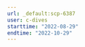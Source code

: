 ```yaml
---
url: _default:scp-6387
user: c-dives
starttime: "2022-08-29"
endtime: "2022-10-29"
---
```

<reserve />